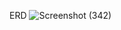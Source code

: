 ERD
![Screenshot (342)](https://github.com/user-attachments/assets/b52f242a-9e51-4534-8f91-112773a0ecab)
